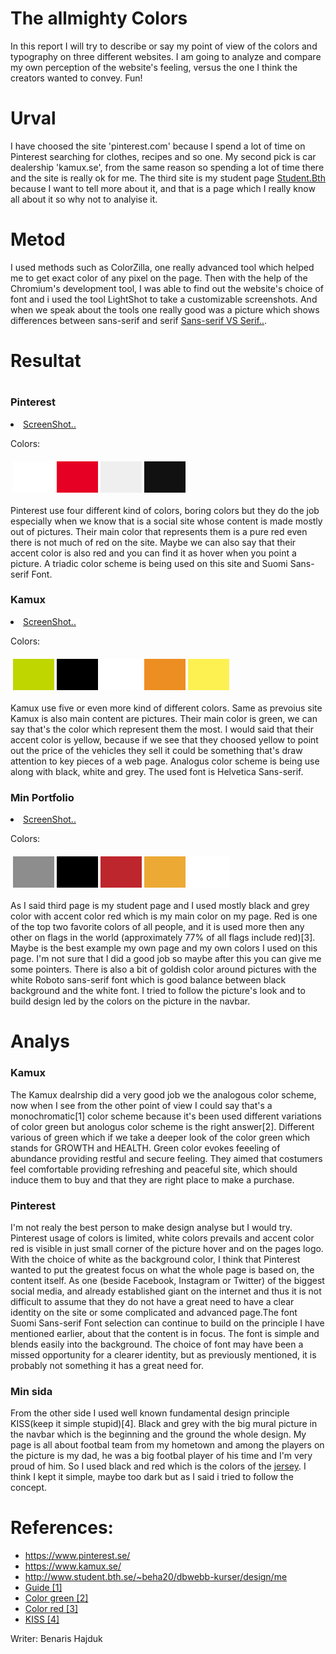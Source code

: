 The allmighty Colors
=======================
<div class="kmom4">


In this report I will try to describe or say my point of view of the colors and typography on three different websites. I am going to analyze and compare my own perception of the website's feeling, versus the one I think the creators wanted to convey. Fun!

<h1>Urval</h1>


I have choosed the site 'pinterest.com' because I spend a lot of time on Pinterest searching for clothes, recipes and so one. My second pick is car dealership 'kamux.se', from the same reason so spending a lot of time there and the site is really ok for me. The third site is my student page <a href="http://www.student.bth.se/~beha20/dbwebb-kurser/design/me">Student.Bth</a> because I want to tell more about it, and that is a page which I really know all about it so why not to analyise it.

<h1>Metod</h1>


I used methods such as ColorZilla, one really advanced tool which helped me to get exact color of any pixel on the page. Then with the help of the Chromium's development tool, I was able to find out the website's choice of font and i used the tool LightShot to take a customizable screenshots. And when we speak about the tools one really good was a picture which shows differences between sans-serif and serif <a class="screenshots" href="../assets/img/sans.jpg">Sans-serif VS Serif..</a>.




<h1>Resultat<h1>



<h3>Pinterest</h3>
<li><a class="screenshots" href="../assets/img/pinterest.jpg">ScreenShot..</a></li>

Colors:

<table style="border-spacing: 4px; border-collapse: separate">
<tr>
<td style="height: 50px; width: 50px; background-color: #FFFFFF">
<td style="height: 50px; width: 50px; background-color: #E60023">
<td style="height: 50px; width: 50px; background-color: #EFEFEF">
<td style="height: 50px; width: 50px; background-color: #111111">
</tr>
</table>

Pinterest use four different kind of colors, boring colors but they do the job especially when we know that is a social site whose content is made mostly out of pictures. Their main color that represents them is a pure red even there is not much of red on the site. Maybe we can also say that their accent color is also red and you can find it as hover when you point a picture. A triadic color scheme is being used on this site and Suomi Sans-serif Font.

<h3>Kamux</h3>
<li><a class="screenshots" href="../assets/img/kamux.jpg">ScreenShot..</a></li>

Colors:

<table style="border-spacing: 4px; border-collapse: separate">
<tr>
<td style="height: 50px; width: 50px; background-color: #BFD600">
<td style="height: 50px; width: 50px; background-color: #000000">
<td style="height: 50px; width: 50px; background-color: #FFFFFF">
<td style="height: 50px; width: 50px; background-color: #ED8E22">
<td style="height: 50px; width: 50px; background-color: #FDF151">
</tr>
</table>

Kamux use five or even more kind of different colors. Same as prevoius site Kamux is also main content are pictures. 
Their main color is green, we can say that's the color which represent them the most. 
I would said that their accent color is yellow, because if we see that they choosed yellow to point out the price of the vehicles they sell it could be something that's draw attention to key pieces of a web page. Analogus color scheme is being use along with black, white and grey. The used font is Helvetica Sans-serif.


<p><h3>Min Portfolio</h3></p>
<li><a class="screenshots" href="../assets/img/screenshot.jpg">ScreenShot..</a></li> 

Colors:

<table style="border-spacing: 4px; border-collapse: separate">
<tr>
<td style="height: 50px; width: 50px; background-color: #8D8D8D">
<td style="height: 50px; width: 50px; background-color: #000000">
<td style="height: 50px; width: 50px; background-color: #BD262C">
<td style="height: 50px; width: 50px; background-color: #ECA934">
<td style="height: 50px; width: 50px; background-color: #FFFFFF">
</tr>
</table>

As I said third page is my student page and I used mostly black and grey color with accent color red which is my main color on my page. Red is one of the top two favorite colors of all people,
and it is used more then any other on flags in the world (approximately 77% of all flags include red)[3]. Maybe is the best example my own page and my own colors I used on this page. I'm not sure that I did a good job so maybe after this you can give me some pointers. There is also a bit of goldish color around pictures with the white Roboto sans-serif font which is good balance between black background and the white font. I tried to follow the picture's look and to build design led by the colors on the picture in the navbar.




<p><h1>Analys</h1></p>




<h3>Kamux</h3>
The Kamux dealrship did a very good job we the analogous color scheme, now when I see from the other point of view I could say that's a monochromatic[1] color scheme because it's been used different variations of color green but anologus color scheme is the right answer[2]. Different various of green which if we take a deeper look of the color green which stands for GROWTH and HEALTH. Green color evokes feeeling of abundance providing restful and secure feeling. They aimed that costumers feel comfortable providing refreshing and peaceful site, which should induce them to buy and that they are right place to make a purchase.



<p><h3>Pinterest</h3></p>
I'm not realy the best person to make design analyse but I would try. Pinterest usage of colors is limited, white colors prevails and accent color red is visible in just small corner of the picture hover and on the pages logo. With the choice of white as the background color, I think that Pinterest wanted to put the greatest focus on what the whole page is based on, the content itself. As one (beside Facebook, Instagram or Twitter) of the biggest social media, and already established giant on the internet and thus it is not difficult to assume that they do not have a great need to have a clear identity on the site or some complicated and advanced page.The font Suomi Sans-serif Font selection can continue to build on the principle I have mentioned earlier, about that the content is in focus. The font is simple and blends easily into the background. The choice of font may have been a missed opportunity for a clearer identity, but as previously mentioned, it is probably not something it has a great need for.



<p><h3>Min sida</h3></p>
From the other side I used well known fundamental design principle KISS(keep it simple stupid)[4]. Black and grey with the big mural picture in the navbar which is the beginning and the ground the whole design. My page is all about footbal team from my hometown and among the players on the picture is my dad, he was a big footbal player of his time and I'm very proud of him. So I used black and red which is the colors of the <a class="screenshots" href="../assets/img/dres.jpg">jersey</a>. I think I kept it simple, maybe too dark but as I said i tried to follow the concept. 



<h1>References:</h1>


<nav id="nav" class="screenshots" role="navigation">
  <ul>
    <li><a href="https://www.pinterest.se/">https://www.pinterest.se/</a></li>
    <li><a href="https://www.kamux.se/">https://www.kamux.se/</a></li>
    <li><a href="http://www.student.bth.se/~beha20/dbwebb-kurser/design/me">http://www.student.bth.se/~beha20/dbwebb-kurser/design/me</a></li>
    <li><a href="https://dbwebb.se/guide/design-med-html5-och-css3/monokromatisk">Guide [1]</a></li>
    <li><a href="https://graf1x.com/color-psychology-emotion-meaning-poster/">Color green [2]</a></li>
    <li><a href="https://graf1x.com/color-psychology-emotion-meaning-poster/">Color red [3]</a></li>
    <li><a href="https://www.freecodecamp.org/news/keep-it-simple-stupid-how-to-use-the-kiss-principle-in-design/">KISS [4]</a></li>
  </ul>
</nav>

                                             
Writer: Benaris Hajduk
</div>
